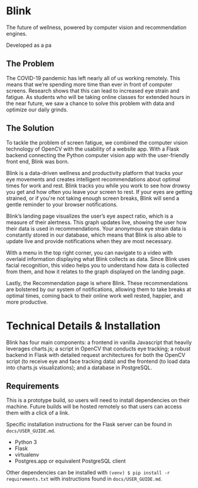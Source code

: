 # Blink

The future of wellness, powered by computer vision and recommendation engines.

Developed as a pa

## The Problem
The COVID-19 pandemic has left nearly all of us working remotely. This means that we’re spending more time than ever in front of computer screens. Research shows that this can lead to increased eye strain and fatigue. As students who will be taking online classes for extended hours in the near future, we saw a chance to solve this problem with data and optimize our daily grinds. 

## The Solution
To tackle the problem of screen fatigue, we combined the computer vision technology of OpenCV with the usability of a website app. With a Flask backend connecting the Python computer vision app with the user-friendly front end, Blink was born.

Blink is a data-driven wellness and productivity platform that tracks your eye movements and creates intelligent recommendations about optimal times for work and rest. Blink tracks you while you work to see how drowsy you get and how often you leave your screen to rest. If your eyes are getting strained, or if you're not taking enough screen breaks, Blink will send a gentle reminder to your browser notifications.

Blink’s landing page visualizes the user’s eye aspect ratio, which is a measure of their alertness. This graph updates live, showing the user how their data is used in recommendations. Your anonymous eye strain data is constantly stored in our database, which means that Blink is also able to update live and provide notifications when they are most necessary.

With a menu in the top right corner, you can navigate to a video with overlaid information displaying what Blink collects as data. Since Blink uses facial recognition, this video helps you to understand how data is collected from them, and how it relates to the graph displayed on the landing page.

Lastly, the Recommendation page is where Blink. These recommendations are bolstered by our system of notifications, allowing them to take breaks at optimal times, coming back to their online work well rested, happier, and more productive. 

# Technical Details & Installation
Blink has four main components: a frontend in vanilla Javascript that heavily leverages charts.js; a script in OpenCV that conducts eye tracking; a robust backend in Flask with detailed request architectures for both the OpenCV script (to receive eye and face tracking data) and the frontend (to load data into charts.js visualizations); and a database in PostgreSQL.

## Requirements
This is a prototype build, so users will need to install dependencies on their machine. Future builds will be hosted remotely so that users can access them with a click of a link.

Specific installation instructions for the Flask server can be found in `docs/USER_GUIDE.md`.

* Python 3
* Flask
* virtualenv
* Postgres.app or equivalent PostgreSQL client

Other dependencies can be installed with `(venv) $ pip install -r requirements.txt` with instructions found in `docs/USER_GUIDE.md`.
